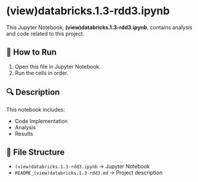 # (view)databricks.1.3-rdd3.ipynb

This Jupyter Notebook, **(view)databricks.1.3-rdd3.ipynb**, contains analysis and code related to this project.

## 📌 How to Run
1. Open this file in Jupyter Notebook.
2. Run the cells in order.

## 🔍 Description
This notebook includes:
- Code Implementation
- Analysis
- Results

## 📂 File Structure
- `(view)databricks.1.3-rdd3.ipynb` → Jupyter Notebook
- `README_(view)databricks.1.3-rdd3.md` → Project description

